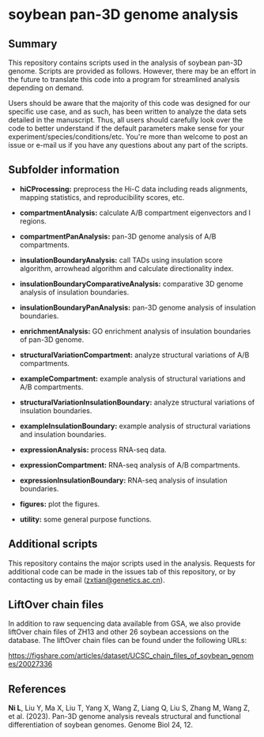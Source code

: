 # soybean pan-3D genome analysis

## Summary

This repository contains scripts used in the analysis of soybean pan-3D genome. Scripts are provided as follows. However, there may be an effort in the future to translate this code into a program for streamlined analysis depending on demand.

Users should be aware that the majority of this code was designed for our specific use case, and as such, has been written to analyze the data sets detailed in the manuscript. Thus, all users should carefully look over the code to better understand if the default parameters make sense for your experiment/species/conditions/etc. You're more than welcome to post an issue or e-mail us if you have any questions about any part of the scripts.

## Subfolder information

* **hiCProcessing:** preprocess the Hi-C data including reads alignments, mapping statistics, and reproducibility scores, etc.

* **compartmentAnalysis:** calculate A/B compartment eigenvectors and I regions.

* **compartmentPanAnalysis:** pan-3D genome analysis of A/B compartments.

* **insulationBoundaryAnalysis:** call TADs using insulation score algorithm, arrowhead algorithm and calculate directionality index.

* **insulationBoundaryComparativeAnalysis:** comparative 3D genome analysis of insulation boundaries.

* **insulationBoundaryPanAnalysis:** pan-3D genome analysis of insulation boundaries.

* **enrichmentAnalysis:** GO enrichment analysis of insulation boundaries of pan-3D genome.

* **structuralVariationCompartment:** analyze structural variations of A/B compartments.

* **exampleCompartment:** example analysis of structural variations and A/B compartments.

* **structuralVariationInsulationBoundary:** analyze structural variations of insulation boundaries.

* **exampleInsulationBoundary:** example analysis of structural variations and insulation boundaries.

* **expressionAnalysis:** process RNA-seq data.

* **expressionCompartment:** RNA-seq analysis of A/B compartments.

* **expressionInsulationBoundary:** RNA-seq analysis of insulation boundaries.

* **figures:** plot the figures.

* **utility:** some general purpose functions.

## Additional scripts

This repository contains the major scripts used in the analysis. Requests for additional code can be made in the issues tab of this repository, or by contacting us by email (zxtian@genetics.ac.cn).

## LiftOver chain files

In addition to raw sequencing data available from GSA, we also provide liftOver chain files of ZH13 and other 26 soybean accessions on the database. The liftOver chain files can be found under the following URLs:

https://figshare.com/articles/dataset/UCSC_chain_files_of_soybean_genomes/20027336

## References

**Ni L**, Liu Y, Ma X, Liu T, Yang X, Wang Z, Liang Q, Liu S, Zhang M, Wang Z, et al. (2023). Pan-3D genome analysis reveals structural and functional differentiation of soybean genomes. Genome Biol 24, 12.
